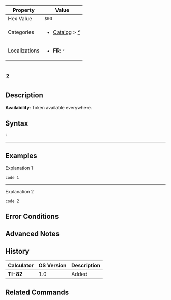 | Property      | Value |
|---------------|-------|
| Hex Value     | `$0D`|
| Categories    | <ul><li>[Catalog](../categories/Catalog.md) > [²](../categories/Catalog.md#²)</li></ul> |
| Localizations | <ul><li><b>FR</b>: `²`</li></ul> |

# `²`

## Description



<b>Availability</b>: Token available everywhere.

## Syntax
`²`

<hr>

## Examples

Explanation 1
```ti-basic
code 1
```
---
Explanation 2
```ti-basic
code 2
```

## Error Conditions


## Advanced Notes


## History
| Calculator | OS Version | Description |
|------------|------------|-------------|
| <b>TI-82</b> | 1.0 | Added

## Related Commands

    